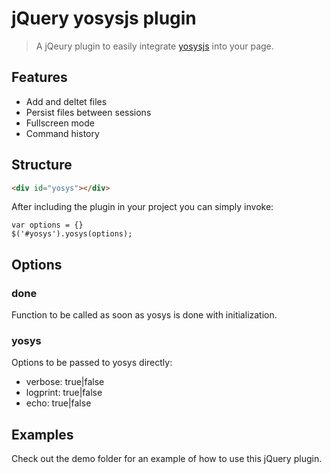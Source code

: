 # jQuery yosysjs plugin
> A jQeury plugin to easily integrate [yosysjs](http://www.clifford.at/yosys/) into your page.

## Features
* Add and deltet files
* Persist files between sessions
* Fullscreen mode
* Command history

## Structure
```HTML
<div id="yosys"></div>
```

After including the plugin in your project you can simply invoke:

```JS
var options = {}
$('#yosys').yosys(options);
```

## Options
### done
Function to be called as soon as yosys is done with initialization.

### yosys
Options to be passed to yosys directly:

* verbose: true|false
* logprint: true|false
* echo: true|false

## Examples
Check out the demo folder for an example of how to use this jQuery plugin.
